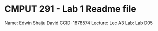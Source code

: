 # CMPUT 291 - Lab 1 Readme file
Name: Edwin Shaiju David
CCID: 1878574
Lecture: Lec A3
Lab: Lab D05
